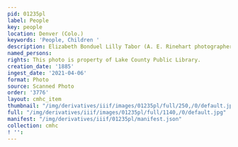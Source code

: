 ```yaml
---
pid: 01235pl
label: People
key: people
location: Denver (Colo.)
keywords: 'People, Children '
description: Elizabeth Bonduel Lilly Tabor (A. E. Rinehart photographer)
named_persons: 
rights: This photo is property of Lake County Public Library.
creation_date: '1885'
ingest_date: '2021-04-06'
format: Photo
source: Scanned Photo
order: '3776'
layout: cmhc_item
thumbnail: "/img/derivatives/iiif/images/01235pl/full/250,/0/default.jpg"
full: "/img/derivatives/iiif/images/01235pl/full/1140,/0/default.jpg"
manifest: "/img/derivatives/iiif/01235pl/manifest.json"
collection: cmhc
! '': 
---
```

